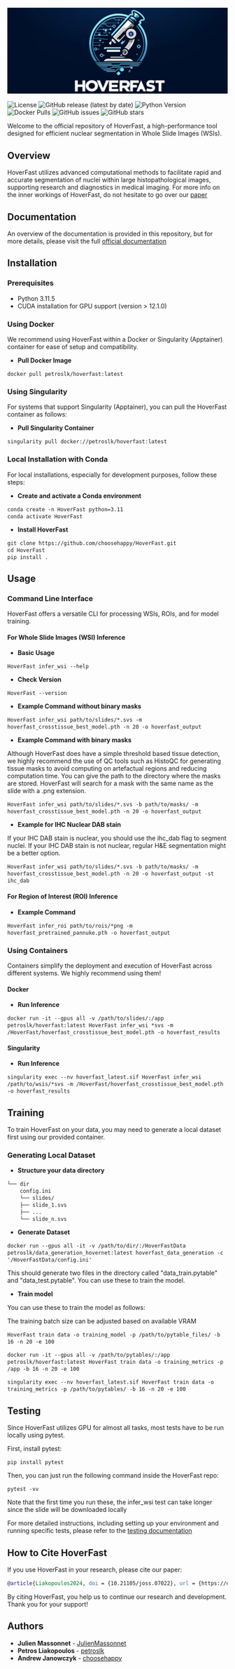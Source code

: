 ![HoverFast Logo](docs/source/_static/images/hoverfast_logo.png)

![License](https://img.shields.io/badge/License-BSD_3--Clause-blue.svg)
![GitHub release (latest by date)](https://img.shields.io/github/v/release/choosehappy/HoverFast)
![Python Version](https://img.shields.io/badge/python-3.11-blue)
![Docker Pulls](https://img.shields.io/docker/pulls/petroslk/hoverfast)
![GitHub issues](https://img.shields.io/github/issues/choosehappy/HoverFast)
![GitHub stars](https://img.shields.io/github/stars/choosehappy/HoverFast)

Welcome to the official repository of HoverFast, a high-performance tool designed for efficient nuclear segmentation in Whole Slide Images (WSIs).

## Overview

HoverFast utilizes advanced computational methods to facilitate rapid and accurate segmentation of nuclei within large histopathological images, supporting research and diagnostics in medical imaging. For more info on the inner workings of HoverFast, do not hesitate to go over our [paper](https://joss.theoj.org/papers/10.21105/joss.07022#)

## Documentation

An overview of the documentation is provided in this repository, but for more details, please visit the full [official documentation](https://hoverfast.readthedocs.io/en/latest/)

## Installation

### Prerequisites

- Python 3.11.5
- CUDA installation for GPU support (version > 12.1.0)

### Using Docker

We recommend using HoverFast within a Docker or Singularity (Apptainer) container for ease of setup and compatibility.

- **Pull Docker Image**
```
docker pull petroslk/hoverfast:latest
```

### Using Singularity

For systems that support Singularity (Apptainer), you can pull the HoverFast container as follows:

- **Pull Singularity Container**
```
singularity pull docker://petroslk/hoverfast:latest
```

### Local Installation with Conda

For local installations, especially for development purposes, follow these steps:

- **Create and activate a Conda environment**
```
conda create -n HoverFast python=3.11
conda activate HoverFast
```

- **Install HoverFast**
```
git clone https://github.com/choosehappy/HoverFast.git
cd HoverFast
pip install .
```

## Usage

### Command Line Interface

HoverFast offers a versatile CLI for processing WSIs, ROIs, and for model training.

#### For Whole Slide Images (WSI) Inference

- **Basic Usage**
```
HoverFast infer_wsi --help
```
- **Check Version**
```
HoverFast --version
```

- **Example Command without binary masks**
```
HoverFast infer_wsi path/to/slides/*.svs -m hoverfast_crosstissue_best_model.pth -n 20 -o hoverfast_output
```

- **Example Command with binary masks**

Although HoverFast does have a simple threshold based tissue detection, we highly recommend the use of QC tools such as HistoQC for generating tissue masks to avoid computing on artefactual regions and reducing computation time.
You can give the path to the directory where the masks are stored. HoverFast will search for a mask with the same name as the slide with a .png extension.

```
HoverFast infer_wsi path/to/slides/*.svs -b path/to/masks/ -m hoverfast_crosstissue_best_model.pth -n 20 -o hoverfast_output
```

- **Example for IHC Nuclear DAB stain**

If your IHC DAB stain is nuclear, you should use the ihc_dab flag to segment nuclei. If your IHC DAB stain is not nuclear, regular H&E segmentation might be a better option.

```
HoverFast infer_wsi path/to/slides/*.svs -b path/to/masks/ -m hoverfast_crosstissue_best_model.pth -n 20 -o hoverfast_output -st ihc_dab
```

#### For Region of Interest (ROI) Inference

- **Example Command**

```
HoverFast infer_roi path/to/rois/*png -m hoverfast_pretrained_pannuke.pth -o hoverfast_output
```

### Using Containers

Containers simplify the deployment and execution of HoverFast across different systems. We highly recommend using them!

#### Docker

- **Run Inference**

```
docker run -it --gpus all -v /path/to/slides/:/app petroslk/hoverfast:latest HoverFast infer_wsi *svs -m /HoverFast/hoverfast_crosstissue_best_model.pth -o hoverfast_results
```

#### Singularity

- **Run Inference**

```
singularity exec --nv hoverfast_latest.sif HoverFast infer_wsi /path/to/wsis/*svs -m /HoverFast/hoverfast_crosstissue_best_model.pth -o hoverfast_results
```

## Training

To train HoverFast on your data, you may need to generate a local dataset first using our provided container.

### Generating Local Dataset

- **Structure your data directory**

```
└── dir
    config.ini
    └── slides/
    ├── slide_1.svs
    ├── ...
    └── slide_n.svs
```

- **Generate Dataset**

```
docker run --gpus all -it -v /path/to/dir/:/HoverFastData petroslk/data_generation_hovernet:latest hoverfast_data_generation -c '/HoverFastData/config.ini'
```

This should generate two files in the directory called "data_train.pytable" and "data_test.pytable". You can use these to train the model.

- **Train model**

You can use these to train the model as follows:

The training batch size can be adjusted based on available VRAM

```
HoverFast train data -o training_model -p /path/to/pytable_files/ -b 16 -n 20 -e 100
```

```
docker run -it --gpus all -v /path/to/pytables/:/app petroslk/hoverfast:latest HoverFast train data -o training_metrics -p /app -b 16 -n 20 -e 100
```

```
singularity exec --nv hoverfast_latest.sif HoverFast train data -o training_metrics -p /path/to/pytables/ -b 16 -n 20 -e 100
```

## Testing

Since HoverFast utilizes GPU for almost all tasks, most tests have to be run locally using pytest.

First, install pytest:

```
pip install pytest
```

Then, you can just run the following command inside the HoverFast repo:

```
pytest -vv
```
Note that the first time you run these, the infer_wsi test can take longer since the slide will be downloaded locally

For more detailed instructions, including setting up your environment and running specific tests, please refer to the [testing documentation](https://hoverfast.readthedocs.io/en/latest/unit_testing.html)

## How to Cite HoverFast

If you use HoverFast in your research, please cite our paper:

```bibtex
@article{Liakopoulos2024, doi = {10.21105/joss.07022}, url = {https://doi.org/10.21105/joss.07022}, year = {2024}, publisher = {The Open Journal}, volume = {9}, number = {101}, pages = {7022}, author = {Petros Liakopoulos and Julien Massonnet and Jonatan Bonjour and Medya Tekes Mizrakli and Simon Graham and Michel A. Cuendet and Amanda H. Seipel and Olivier Michielin and Doron Merkler and Andrew Janowczyk}, title = {HoverFast: an accurate, high-throughput, clinically deployable nuclear segmentation tool for brightfield digital pathology images}, journal = {Journal of Open Source Software} }
```
By citing HoverFast, you help us to continue our research and development. Thank you for your support!


## Authors

- **Julien Massonnet** - [JulienMassonnet](https://github.com/JulienMassonnet)
- **Petros Liakopoulos**  - [petroslk](https://github.com/petroslk)
- **Andrew Janowczyk**  - [choosehappy](https://github.com/choosehappy)
